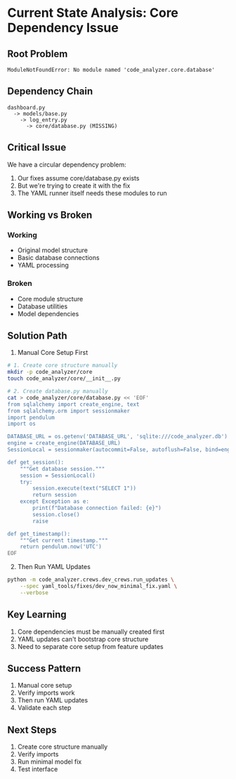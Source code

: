 # Current State Analysis: Core Dependency Issue

## Root Problem
```
ModuleNotFoundError: No module named 'code_analyzer.core.database'
```

## Dependency Chain
```
dashboard.py
  -> models/base.py
    -> log_entry.py
      -> core/database.py (MISSING)
```

## Critical Issue
We have a circular dependency problem:
1. Our fixes assume core/database.py exists
2. But we're trying to create it with the fix
3. The YAML runner itself needs these modules to run

## Working vs Broken
### Working
- Original model structure
- Basic database connections
- YAML processing

### Broken
- Core module structure
- Database utilities
- Model dependencies

## Solution Path
1. Manual Core Setup First
```bash
# 1. Create core structure manually
mkdir -p code_analyzer/core
touch code_analyzer/core/__init__.py

# 2. Create database.py manually
cat > code_analyzer/core/database.py << 'EOF'
from sqlalchemy import create_engine, text
from sqlalchemy.orm import sessionmaker
import pendulum
import os

DATABASE_URL = os.getenv('DATABASE_URL', 'sqlite:///code_analyzer.db')
engine = create_engine(DATABASE_URL)
SessionLocal = sessionmaker(autocommit=False, autoflush=False, bind=engine)

def get_session():
    """Get database session."""
    session = SessionLocal()
    try:
        session.execute(text("SELECT 1"))
        return session
    except Exception as e:
        print(f"Database connection failed: {e}")
        session.close()
        raise

def get_timestamp():
    """Get current timestamp."""
    return pendulum.now('UTC')
EOF
```

2. Then Run YAML Updates
```bash
python -m code_analyzer.crews.dev_crews.run_updates \
    --spec yaml_tools/fixes/dev_now_minimal_fix.yaml \
    --verbose
```

## Key Learning
1. Core dependencies must be manually created first
2. YAML updates can't bootstrap core structure
3. Need to separate core setup from feature updates

## Success Pattern
1. Manual core setup
2. Verify imports work
3. Then run YAML updates
4. Validate each step

## Next Steps
1. Create core structure manually
2. Verify imports
3. Run minimal model fix
4. Test interface 